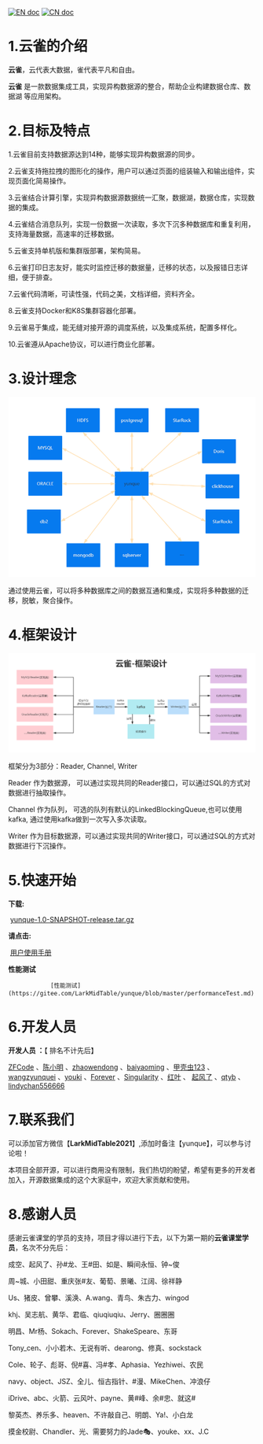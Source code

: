 

[![EN doc](https://img.shields.io/badge/document-English-blue.svg)](README.en.md)
[![CN doc](https://img.shields.io/badge/文档-中文版-blue.svg)](README.md)



# 1.云雀的介绍

 **云雀**，云代表大数据，雀代表平凡和自由。



**云雀** 是一款数据集成工具，实现异构数据源的整合，帮助企业构建数据仓库、数据湖 等应用架构。



# 2.目标及特点

1.云雀目前支持数据源达到14种，能够实现异构数据源的同步。



2.云雀支持拖拉拽的图形化的操作，用户可以通过页面的组装输入和输出组件，实现页面化简易操作。



3.云雀结合计算引擎，实现异构数据源数据统一汇聚，数据湖，数据仓库，实现数据的集成。



4.云雀结合消息队列，实现一份数据一次读取，多次下沉多种数据库和重复利用，支持海量数据，高速率的迁移数据。



5.云雀支持单机版和集群版部署，架构简易。



6.云雀打印日志友好，能实时监控迁移的数据量，迁移的状态，以及报错日志详细，便于排查。



7.云雀代码清晰，可读性强，代码之美，文档详细，资料齐全。



8.云雀支持Docker和K8S集群容器化部署。



9.云雀易于集成，能无缝对接开源的调度系统，以及集成系统，配置多样化。



10.云雀遵从Apache协议，可以进行商业化部署。



# 3.设计理念

![V1.0的架构图](./docs/images/a.jpg)

通过使用云雀，可以将多种数据库之间的数据互通和集成，实现将多种数据的迁移，脱敏，聚合操作。

# 4.框架设计

![V1.0的架构图](./docs/images/b.jpg)

框架分为3部分：Reader,  Channel,  Writer

Reader 作为数据源，      可以通过实现共同的Reader接口，可以通过SQL的方式对数据进行抽取操作。

Channel 作为队列，        可选的队列有默认的LinkedBlockingQueue,也可以使用kafka, 通过使用kafka做到一次写入多次读取。

Writer 作为目标数据源，可以通过实现共同的Writer接口，可以通过SQL的方式对数据进行下沉操作。

# 5.快速开始



**下载:** 

​	   [yunque-1.0-SNAPSHOT-release.tar.gz](https://gitee.com/LarkMidTable/yunque/blob/master/version/yunque-1.0-SNAPSHOT-release.tar.gz)



**请点击:** 

​		[用户使用手册](https://gitee.com/LarkMidTable/yunque/blob/master/userGuid.md)

**性能测试**

                [性能测试](https://gitee.com/LarkMidTable/yunque/blob/master/performanceTest.md)


# 6.开发人员

**开发人员 ：**【 排名不计先后】

 [ZFCode](https://gitee.com/ZFCode)  、[陈小明](https://gitee.com/cenzhiming) 、[zhaowendong](https://gitee.com/PK_zwd) 、[baiyaoming](https://gitee.com/baiyaoming) 、[甲壳虫123](https://gitee.com/njhuanghua) 、[wangzyunquei](https://gitee.com/wangzyunquei1204) 、[youki](https://gitee.com/coreland_eip) 、[Forever](https://gitee.com/GenBrother) 、[Singularity](https://gitee.com/dangzefei) 、[红叶](https://gitee.com/houstao) 、 [起风了](https://gitee.com/its_windy) 、[qtyb](https://gitee.com/qtyb) 、[lindychan556666](https://gitee.com/chenlin556666) 



# 7.联系我们

可以添加官方微信【**LarkMidTable2021**】,添加时备注【yunque】，可以参与讨论啦！



本项目全部开源，可以进行商用没有限制，我们热切的盼望，希望有更多的开发者加入，开源数据集成的这个大家庭中，欢迎大家贡献和使用。



# 8.感谢人员

感谢云雀课堂的学员的支持，项目才得以进行下去，以下为第一期的**云雀课堂学员**，名次不分先后：



成空、起风了、孙#龙、王#田、如是、瞬间永恒、钟~俊



周~城、小田甜、重庆张#友、葡萄、景曦、江阔、徐祥静



Us、猪皮、曾攀、溪涣、A.wang、青鸟、朱古力、wingod



khj、吴志航、黄华、君临、qiuqiuqiu、Jerry、圈圈圈



明昌、Mr杨、Sokach、Forever、ShakeSpeare、东哥



Tony_cen、小小若木、无说有听、dearong、修真、sockstack



Cole、轮子、彪哥、倪#喜、冯#孝、Aphasia、Yezhiwei、农民



navy、object、JSZ、全儿、恒古指针、#漫、MikeChen、冲浪仔



iDrive、abc、火箭、云风叶、payne、黄#峰、余#忠、就这#



黎英杰、养乐多、heaven、不许敲自己、明朗、Ya!、小白龙



摸金校尉、Chandler、光、需要努力的Jade🎭、youke、xx、J.C














